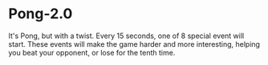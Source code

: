 # Pong-2.0
It's Pong, but with a twist. Every 15 seconds, one of 8 special event will start. These events will make the game harder and more interesting, helping you beat your opponent, or lose for the tenth time.
